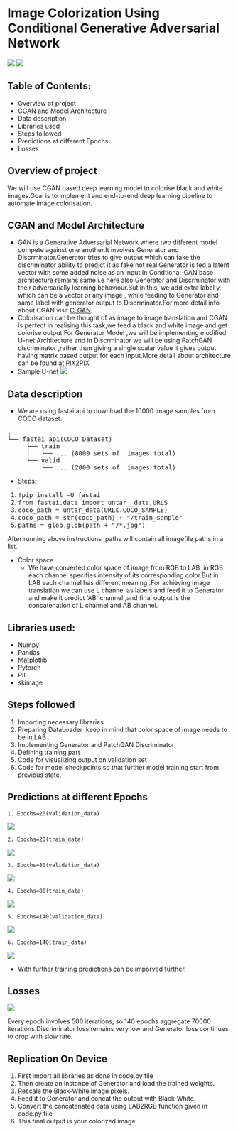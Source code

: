 # Image Colorization Using Conditional Generative Adversarial Network
  ![](Black_White.jpeg)
  ![](Colour.jpeg)
## Table of Contents:
* Overview of project
* CGAN and Model Architecture
* Data description
* Libraries used
* Steps followed
* Predictions at different Epochs
* Losses
## Overview of project
We will use CGAN based deep learning model to colorise black and white images.Goal is to implement and end-to-end deep learning pipeline to automate image colorisation.
## CGAN and Model Architecture
* GAN is a Generative Adversarial Network where two different model compete against one another.It involves Generator and Discrminator.Generator tries to give output which can fake the discriminator ability to predict it as fake not real.Generator is fed,a latent vector with some added noise as an input.In Condtional-GAN base architecture remains same i.e here also Generator and Discrminator with their adversarially learning behaviour.But in this, we add extra label y, which can be a vector or any image , while feeding to Generator and same label with generator output to Discrminator.For more detail info about CGAN visit
<a href='https://jonathan-hui.medium.com/gan-cgan-infogan-using-labels-to-improve-gan-8ba4de5f9c3d'>C-GAN</a>.
* Colorisation can be thought of as image to image translation and CGAN is perfect in realising this task,we feed a black and white image and get colorise output.For Generator Model ,we will be implementing modified U-net Architecture and in Discrminator we will be using PatchGAN discriminator ,rather than giving a single scalar value it gives output having matrix based output for each input.More detail about architecture can be found at <a href='https://arxiv.org/pdf/1611.07004.pdf'>PIX2PIX</a>
* Sample U-net
 ![](unet.png)

## Data description
* We are using fastai api to download the 10000 image samples from COCO dataset. 
<pre>.
└── fastai api(COCO Dataset)   
     ├── train    
     │   └── ... (8000 sets of  images total)           
     └── valid
         └── ... (2000 sets of  images total)</pre> 
      
* Steps:
1. <tt>!pip install -U fastai</tt>
2. <tt>from fastai.data import untar__data,URLS</tt>
3. <tt>coco_path = untar_data(URLs.COCO_SAMPLE)</tt>
4. <tt>coco_path = str(coco_path) + "/train_sample"</tt>
5. <tt>paths = glob.glob(path + "/*.jpg")</tt>

After running above instructions ,paths will contain all imagefile paths in a list.

* Color space
  * We have converted color space of image from RGB to LAB ,in RGB each channel specifies intensity of its corresponding color.But in LAB each channel has different   meaning .For achieving image translation we can use L channel as labels and feed it to Generator and make it predict 'AB' channel ,and final output is the concatenation of L channel and AB channel.

## Libraries used:
   * Numpy
   * Pandas
   * Matplotlib
   * Pytorch
   * PIL
   * skimage
 
## Steps followed
   1. Importing necessary libraries 
   2. Preparing DataLoader ,keep in mind that color space of image needs to be in LAB .
   3. Implementing Generator and PatchGAN Discriminator
   4. Defining  training part
   5. Code for visualizing output on validation set
   6. Code for model checkpoints,so that further model training start from previous state.
 ## Predictions at different Epochs
    1. Epochs=20(validation_data)
![](epochs_images/epochs_20_validation_data.png)

    2. Epochs=20(train_data)
![](epochs_images/epochs_20_train_data.png)

    3. Epochs=80(validation_data)
![](epochs_images/epochs_80_valid_data.png)

    4. Epochs=80(train_data)
![](epochs_images/epochs_80_train_data.png)

    5. Epochs=140(validation_data)
![](epochs_images/epochs_140_valid.png)

    6. Epochs=140(train_data)
![](epochs_images/epochs_140_train.png)
   
   * With further training predictions can be imporved further.
## Losses
![](epochs_images/losses.png)

Every epoch involves 500 iterations, so 140 epochs aggregate 70000 iterations.Discriminator loss remains very low and Generator loss continues to drop with slow rate.

## Replication On Device
   1. First import all libraries as done in code.py file
   2. Then create an instance of Generator and load the trained weights.
   3. Rescale the Black-White image pixels.
   4. Feed it to Generator and concat the output with Black-White.
   5. Convert the concatenated data using LAB2RGB function given in code.py file
   6. This final output is your colorized image.
   

  
    
  
  


